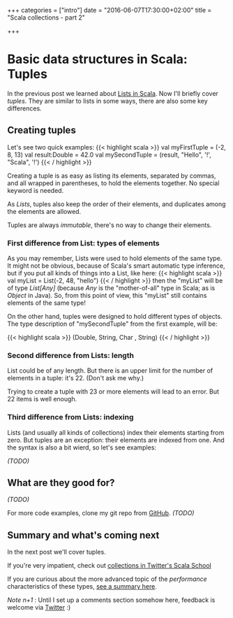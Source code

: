 +++
categories = ["intro"]
date = "2016-06-07T17:30:00+02:00"
title = "Scala collections - part 2"

+++

# Basic data structures in Scala: Tuples

In the previous post we learned about <a href='{{< relref "post/lists.md" >}}'>Lists in Scala</a>. Now I'll briefly cover _tuples_.
They are similar to lists in some ways, there are also some key differences.

## Creating tuples

Let's see two quick examples: 
{{< highlight scala >}}
val myFirstTuple = (-2, 8, 13)
val result:Double = 42.0
val mySecondTuple = (result, "Hello", '!', "Scala", '!')
{{< / highlight >}}

Creating a tuple is as easy as listing its elements, separated by commas, and all wrapped in parentheses, to hold the elements together.
No special keyword is needed.

As _Lists_, tuples also keep the order of their elements, and duplicates among the elements are allowed.

Tuples are always _immutable_, there's no way to change their elements.

### First difference from List: types of elements

As you may remember, Lists were used to hold elements of the same type. It might not be obvious,
because of Scala's smart automatic type inference, but if you put all kinds of things into a List, like here: 
{{< highlight scala >}}
val myList = List(-2, 48, "hello")
{{< / highlight >}}
then the "myList" will be of type _List[Any]_ (because _Any_ is the "mother-of-all" type in Scala; as is _Object_ in Java).
So, from this point of view, this "myList" still contains elements of the same type!

On the other hand, tuples were designed to hold different types of objects.
The type description of "mySecondTuple" from the first example, will be:

{{< highlight scala >}}
(Double, String, Char , String)
{{< / highlight >}}

### Second difference from Lists: length

List could be of any length. But there is an upper limit for the number of elements in a tuple: it's 22. (Don't ask me why.)

Trying to create a tuple with 23 or more elements will lead to an error. But 22 items is well enough.

### Third difference from Lists: indexing

Lists (and usually all kinds of collections) index their elements starting from zero. 
But tuples are an exception: their elements are indexed from one. And the syntax is also a bit wierd, so let's see examples:

_(TODO)_

## What are they good for?

_(TODO)_

For more code examples, clone my git repo from [GitHub](https://github.com/ador/scala-examples/tree/master/04_tuples).
_(TODO)_

## Summary and what's coming next

In the next post we'll cover tuples.

If you're very impatient, check out [collections in Twitter's Scala School](https://twitter.github.io/scala_school/collections.html)

If you are curious about the more advanced topic of the _performance_ characteristics of these types, 
[see a summary here](http://docs.scala-lang.org/overviews/collections/performance-characteristics.html).


_Note n+1_ : Until I set up a comments section somehow here, feedback is welcome via [Twitter](https://twitter.com/adorster) :)
